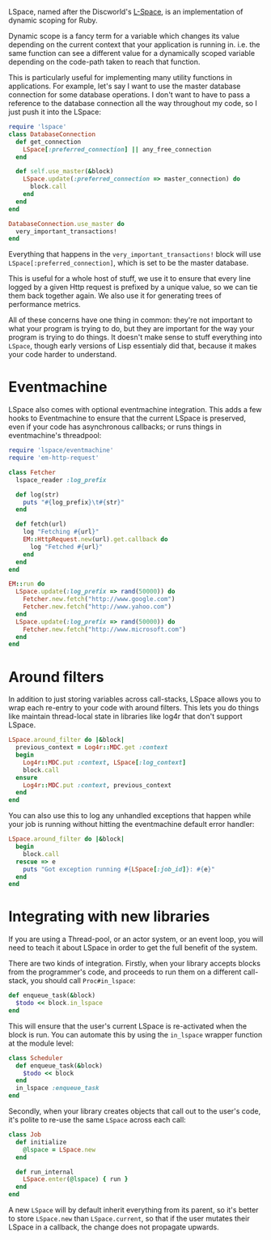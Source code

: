 LSpace, named after the Discworld's [L-Space](http://en.wikipedia.org/wiki/L-Space), is an
implementation of dynamic scoping for Ruby.

Dynamic scope is a fancy term for a variable which changes its value depending on the
current context that your application is running in. i.e. the same function can see a
different value for a dynamically scoped variable depending on the code-path taken to
reach that function.

This is particularly useful for implementing many utility functions in applications. For
example, let's say I want to use the master database connection for some database
operations. I don't want to have to pass a reference to the database connection all the
way throughout my code, so I just push it into the LSpace:

```ruby
require 'lspace'
class DatabaseConnection
  def get_connection
    LSpace[:preferred_connection] || any_free_connection
  end

  def self.use_master(&block)
    LSpace.update(:preferred_connection => master_connection) do
      block.call
    end
  end
end

DatabaseConnection.use_master do
  very_important_transactions!
end
```

Everything that happens in the `very_important_transactions!` block will use
`LSpace[:preferred_connection]`, which is set to be the master database.

This is useful for a whole host of stuff, we use it to ensure that every line logged by a
given Http request is prefixed by a unique value, so we can tie them back together again.
We also use it for generating trees of performance metrics.

All of these concerns have one thing in common: they're not important to what your program
is trying to do, but they are important for the way your program is trying to do things.
It doesn't make sense to stuff everything into `LSpace`, though early versions of Lisp
essentialy did that, because it makes your code harder to understand.

Eventmachine
============

LSpace also comes with optional eventmachine integration. This adds a few hooks to
Eventmachine to ensure that the current LSpace is preserved, even if your code has
asynchronous callbacks; or runs things in eventmachine's threadpool:

```ruby
require 'lspace/eventmachine'
require 'em-http-request'

class Fetcher
  lspace_reader :log_prefix

  def log(str)
    puts "#{log_prefix}\t#{str}"
  end

  def fetch(url)
    log "Fetching #{url}"
    EM::HttpRequest.new(url).get.callback do
      log "Fetched #{url}"
    end
  end
end

EM::run do
  LSpace.update(:log_prefix => rand(50000)) do
    Fetcher.new.fetch("http://www.google.com")
    Fetcher.new.fetch("http://www.yahoo.com")
  end
  LSpace.update(:log_prefix => rand(50000)) do
    Fetcher.new.fetch("http://www.microsoft.com")
  end
end
```

Around filters
==============

In addition to just storing variables across call-stacks, LSpace allows you to wrap each
re-entry to your code with around filters. This lets you do things like maintain
thread-local state in libraries like log4r that don't support LSpace.

```ruby
LSpace.around_filter do |&block|
  previous_context = Log4r::MDC.get :context
  begin
    Log4r::MDC.put :context, LSpace[:log_context]
    block.call
  ensure
    Log4r::MDC.put :context, previous_context
  end
end
```

You can also use this to log any unhandled exceptions that happen while your job is
running without hitting the eventmachine default error handler:

```ruby
LSpace.around_filter do |&block|
  begin
    block.call
  rescue => e
    puts "Got exception running #{LSpace[:job_id]}: #{e}"
  end
end
```

Integrating with new libraries
================================

If you are using a Thread-pool, or an actor system, or an event loop, you will need to
teach it about LSpace in order to get the full benefit of the system.

There are two kinds of integration. Firstly, when your library accepts blocks from the
programmer's code, and proceeds to run them on a different call-stack, you should call
`Proc#in_lspace`:

```ruby
def enqueue_task(&block)
  $todo << block.in_lspace
end
```

This will ensure that the user's current LSpace is re-activated when the block is run. You
can automate this by using the `in_lspace` wrapper function at the module level:

```ruby
class Scheduler
  def enqueue_task(&block)
    $todo << block
  end
  in_lspace :enqueue_task
end
```

Secondly, when your library creates objects that call out to the user's code, it's polite
to re-use the same `LSpace` across each call:

```ruby
class Job
  def initialize
    @lspace = LSpace.new
  end

  def run_internal
    LSpace.enter(@lspace) { run }
  end
end
```

A new `LSpace` will by default inherit everything from its parent, so it's better to store
`LSpace.new` than `LSpace.current`, so that if the user mutates their LSpace in a
callback, the change does not propagate upwards.

